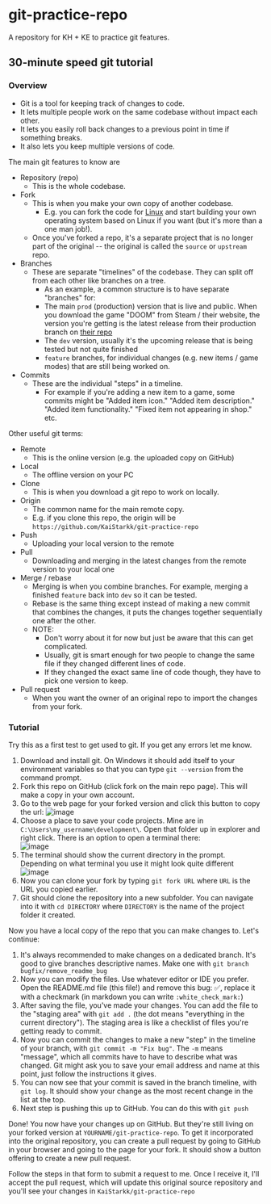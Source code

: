 # git-practice-repo

A repository for KH + KE to practice git features.

## 30-minute speed git tutorial

### Overview
- Git is a tool for keeping track of changes to code.
- It lets multiple people work on the same codebase without impact each other.
- It lets you easily roll back changes to a previous point in time if something breaks.
- It also lets you keep multiple versions of code.

The main git features to know are
- Repository (repo)
  - This is the whole codebase.
- Fork
  - This is when you make your own copy of another codebase.
    - E.g. you can fork the code for [Linux](https://github.com/torvalds/linux) and start building your own operating system based on Linux if you want (but it's more than a one man job!).
  - Once you've forked a repo, it's a separate project that is no longer part of the original -- the original is called the `source` or `upstream` repo.
- Branches
  - These are separate "timelines" of the codebase. They can split off from each other like branches on a tree.
    - As an example, a common structure is to have separate "branches" for:
    - The main `prod` (production) version that is live and public. When you download the game "DOOM" from Steam / their website, the version you're getting is the latest release from their production branch on [their repo](https://github.com/id-Software/DOOM)
    - The `dev` version, usually it's the upcoming release that is being tested but not quite finished
    - `feature` branches, for individual changes (e.g. new items / game modes) that are still being worked on.
- Commits
  - These are the individual "steps" in a timeline.
    - For example if you're adding a new item to a game, some commits might be "Added item icon." "Added item description." "Added item functionality." "Fixed item not appearing in shop." etc.

Other useful git terms:
- Remote
  - This is the online version (e.g. the uploaded copy on GitHub)
- Local
  - The offline version on your PC
- Clone
  - This is when you download a git repo to work on locally.
- Origin
  - The common name for the main remote copy.
  - E.g. if you clone this repo, the origin will be `https://github.com/KaiStarkk/git-practice-repo`
- Push
  - Uploading your local version to the remote
- Pull
  - Downloading and merging in the latest changes from the remote version to your local one
- Merge / rebase
  - Merging is when you combine branches. For example, merging a finished `feature` back into `dev` so it can be tested.
  - Rebase is the same thing except instead of making a new commit that combines the changes, it puts the changes together sequentially one after the other.
  - NOTE:
    - Don't worry about it for now but just be aware that this can get complicated.
    - Usually, git is smart enough for two people to change the same file if they changed different lines of code.
    - If they changed the exact same line of code though, they have to pick one version to keep.
- Pull request
  - When you want the owner of an original repo to import the changes from your fork.

### Tutorial

Try this as a first test to get used to git.
If you get any errors let me know.

1. Download and install git.
   On Windows it should add itself to your environment variables so that you can type ``git --version`` from the command prompt.
2. Fork this repo on GitHub (click fork on the main repo page). This will make a copy in your own account.
3. Go to the web page for your forked version and click this button to copy the url:
   ![image](https://github.com/user-attachments/assets/603946f5-81c6-4927-a5c7-321fb28fcb93)
4. Choose a place to save your code projects. Mine are in `C:\Users\my_username\development\`.
   Open that folder up in explorer and right click. There is an option to open a terminal there:  
   ![image](https://github.com/user-attachments/assets/167a12f0-ccb8-4d29-927e-f3d62faf298e)
6. The terminal should show the current directory in the prompt. Depending on what terminal you use it might look quite different
   ![image](https://github.com/user-attachments/assets/14a63007-88dc-4119-b822-df0b189fcb6b)
7. Now you can clone your fork by typing `git fork URL` where `URL` is the URL you copied earlier.
8. Git should clone the repository into a new subfolder. You can navigate into it with `cd DIRECTORY` where `DIRECTORY` is the name of the project folder it created.

Now you have a local copy of the repo that you can make changes to. Let's continue:

1. It's always recommended to make changes on a dedicated branch. It's good to give branches descriptive names. Make one with `git branch bugfix/remove_readme_bug`
2. Now you can modify the files. Use whatever editor or IDE you prefer. Open the README.md file (this file!) and remove this bug: ✅, replace it with a checkmark (in markdown you can write `:white_check_mark:`)
3. After saving the file, you've made your changes. You can add the file to the "staging area" with `git add .` (the dot means "everything in the current directory"). The staging area is like a checklist of files you're getting ready to commit.
4. Now you can commit the changes to make a new "step" in the timeline of your branch, with `git commit -m "Fix bug"`. The `-m` means "message", which all commits have to have to describe what was changed. Git might ask you to save your email address and name at this point, just follow the instructions it gives.
5. You can now see that your commit is saved in the branch timeline, with `git log`. It should show your change as the most recent change in the list at the top.
6. Next step is pushing this up to GitHub. You can do this with `git push`

Done! You now have your changes up on GitHub. But they're still living on your forked version at `YOURNAME/git-practice-repo`. To get it incorporated into the original repository, you can create a pull request by going to GitHub in your browser and going to the page for your fork. It should show a button offering to create a new pull request.

Follow the steps in that form to submit a request to me. Once I receive it, I'll accept the pull request, which will update this original source repository and you'll see your changes in `KaiStarkk/git-practice-repo`
